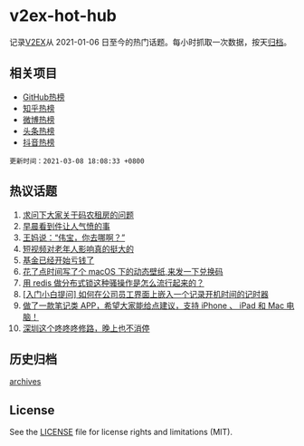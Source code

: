 # v2ex-hot-hub

 记录[V2EX](https://www.v2ex.com/)从 2021-01-06 日至今的热门话题。每小时抓取一次数据，按天[归档](archives)。
 
 ## 相关项目

- [GitHub热榜](https://github.com/lonnyzhang423/github-hot-hub)
- [知乎热榜](https://github.com/lonnyzhang423/zhihu-hot-hub)
- [微博热榜](https://github.com/lonnyzhang423/weibo-hot-hub)
- [头条热榜](https://github.com/lonnyzhang423/toutiao-hot-hub)
- [抖音热榜](https://github.com/lonnyzhang423/douyin-hot-hub)


 `更新时间：2021-03-08 18:08:33 +0800`

## 热议话题

1. [求问下大家关于码农租房的问题](https://www.v2ex.com/t/759510)
1. [早晨看到件让人气愤的事](https://www.v2ex.com/t/759433)
1. [王妈说：“伟宝，你去哪啊？”](https://www.v2ex.com/t/759427)
1. [短视频对老年人影响真的挺大的](https://www.v2ex.com/t/759529)
1. [基金已经开始亏钱了](https://www.v2ex.com/t/759578)
1. [花了点时间写了个 macOS 下的动态壁纸,来发一下兑换码](https://www.v2ex.com/t/759603)
1. [用 redis 做分布式锁这种骚操作是怎么流行起来的？](https://www.v2ex.com/t/759583)
1. [[入门小白提问] 如何在公司员工界面上嵌入一个记录开机时间的记时器](https://www.v2ex.com/t/759340)
1. [做了一款笔记类 APP，希望大家能给点建议，支持 iPhone 、 iPad 和 Mac 电脑！](https://www.v2ex.com/t/759488)
1. [深圳这个咚咚咚修路，晚上也不消停](https://www.v2ex.com/t/759417)

## 历史归档

[archives](archives)

## License

See the [LICENSE](LICENSE) file for license rights and limitations (MIT).
